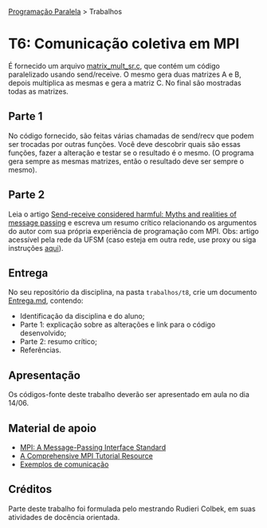 [Programação Paralela](https://github.com/AndreaInfUFSM/elc139-2019a) > Trabalhos

# T6: Comunicação coletiva em MPI


É fornecido um arquivo [matrix_mult_sr.c](matrix_mult_sr.c), que contém um código paralelizado usando send/receive. O mesmo gera duas matrizes A e B, depois multiplica as mesmas e gera a matriz C. No final são mostradas todas as matrizes.

## Parte 1

No código fornecido, são feitas várias chamadas de send/recv que podem ser trocadas por outras funções. Você deve descobrir quais são essas funções, fazer a alteração e testar se o resultado é o mesmo. (O programa gera sempre as mesmas matrizes, então o resultado deve ser sempre o mesmo).

## Parte 2

Leia o artigo [Send-receive considered harmful: Myths and realities of message passing](https://dl.acm.org/citation.cfm?id=963780) e escreva um resumo crítico relacionando os argumentos do autor com sua própria experiência de programação com MPI. Obs: artigo acessível pela rede da UFSM (caso esteja em outra rede, use proxy ou siga instruções [aqui](http://coral.ufsm.br/informatica/index.php/home/noticias/65-tutorial-para-acesso-ao-portal-de-periodicos-da-capes-ufsm)).

## Entrega

No seu repositório da disciplina, na pasta `trabalhos/t8`, crie um documento [Entrega.md](Entrega.md), contendo:
 - Identificação da disciplina e do aluno;
 - Parte 1: explicação sobre as alterações e link para o código desenvolvido;
 - Parte 2: resumo crítico;
 - Referências.


## Apresentação

Os códigos-fonte deste trabalho deverão ser apresentado em aula no dia 14/06.


## Material de apoio


- [MPI: A Message-Passing Interface Standard](https://www.mpi-forum.org/docs/mpi-3.1/mpi31-report.pdf)  
- [A Comprehensive MPI Tutorial Resource](http://mpitutorial.com/)  
- [Exemplos de comunicação](exemplos/)


## Créditos

Parte deste trabalho foi formulada pelo mestrando Rudieri Colbek, em suas atividades de docência orientada.


